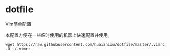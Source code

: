 # dotfile

Vim简单配置

本配置方便在一些临时使用的机器上快速配置并使用。

```
wget https://raw.githubusercontent.com/huaizhixu/dotfile/master/.vimrc -O ~/.vimrc
```


